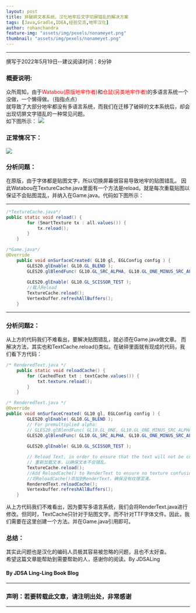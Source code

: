 ```yaml
---
layout: post
title: 非破碎文本系统，汉化地牢后文字切屏错乱的解决方案
tags: [Java,Gradle,IDEA,经验交流,地牢汉化]
author: rohanchandra
feature-img: "assets/img/pexels/nonameyet.png"
thumbnail: "assets/img/pexels/nonameyet.png"
---
```


---
撰写于2022年5月19日--建议阅读时间：8分钟

### 概要说明:
众所周知，由于<font color="#ff0000">Watabou(原版地牢作者)</font>和<font color="#ff0000">仓鼠(另类地牢作者)</font>的多语言系统一个没做，一个懒得做。（指指点点）  
就导致了大部分地牢都没有多语言系统，而我们在迁移了破碎的文本系统后，却会出现切屏文字错乱的一种常见问题。  
如下图所示：
<img src="https://lingasdj.github.io/Ling-Blog/assets/img/java/question.jpg">

### 正常情况下：
<img src="https://lingasdj.github.io/Ling-Blog/assets/img/java/rightyo.jpg">

### 分析问题：
在原版，由于字体都是贴图文字，所以切换屏幕很容易导致地牢的贴图错乱。 
因此Watabou在TextureCache.java里面有一个方法是reload。就是每次重载贴图以保证不会贴图混乱，并纳入在Game.java。代码如下图所示：  

---
~~~java
/*TextureCache.java*/
public static void reload() {
		for (SmartTexture tx : all.values()) {
			tx.reload();
		}
	}

/*Game.java*/   
@Override
	public void onSurfaceCreated( GL10 gl, EGLConfig config ) {
		GLES20.glEnable( GL10.GL_BLEND );
		GLES20.glBlendFunc( GL10.GL_SRC_ALPHA, GL10.GL_ONE_MINUS_SRC_ALPHA );
		
		GLES20.glEnable( GL10.GL_SCISSOR_TEST );
        //载入Reload
		TextureCache.reload();
		Vertexbuffer.refreshAllBuffers();
	}
~~~

---

### 分析问题2：
从上方的代码我们不难看出，要解决贴图错乱，就必须在Game.java做文章。
而解决方法，其实也和TextCache.reload()类似。在破碎里面就有现成的代码，我们看下方代码：

~~~java
/* RenderedText.java */
	public static void reloadCache() {
		for (CachedText txt : textCache.values()) {
			txt.texture.reload();
		}
	}

/* RenderedText.java */
@Override
public void onSurfaceCreated( GL10 gl, EGLConfig config ) {
		GLES20.glEnable( GL10.GL_BLEND );
		// For premultiplied alpha:
		// GLES20.glBlendFunc( GL10.GL_ONE, GL10.GL_ONE_MINUS_SRC_ALPHA );
		GLES20.glBlendFunc( GL10.GL_SRC_ALPHA, GL10.GL_ONE_MINUS_SRC_ALPHA );
		
		GLES20.glEnable( GL10.GL_SCISSOR_TEST );

		// Reload Text, in order to ensure that the text will not be confused.
		// 重新加载文本，以确保文本不会错乱。
		TextureCache.reload();
		//Add ReloadCache() to RenderText to ensure no texture confusion
		//将ReloadCache()添加到RenderText，确保没有纹理混淆。
		RenderedText.reloadCache();
		Vertexbuffer.refreshAllBuffers();
	}
~~~

从上方代码我们不难看出，因为要写多语言系统，我们会将RenderText.java进行修改。但同时，TextCache只针对于贴图文字。而不针对TTF字体文件。因此，我们需要在这里创建一个方法。并在Game.java引用即可。


### 总结：
其实此问题也是汉化的编码人员极其容易被忽略的问题，且也不太好查。  
希望这篇文章能帮助到需要帮助的人，感谢你的阅读。By JDSALing

#### By JDSA Ling-Ling Book Blog

---
### 声明：若要转载此文章，请注明出处，非常感谢
---